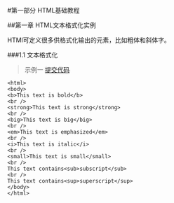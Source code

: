 #第一部分 HTML基础教程

##第一章 HTML文本格式化实例

HTMl可定义很多供格式化输出的元素，比如粗体和斜体字。

###1.1 文本格式化

> 示例一 [提交代码](src/1_1.html)

```
<html>
<body>
<b>This text is bold</b>
<br />
<strong>This text is strong</strong>
<br />
<big>This text is big</big>
<br />
<em>This text is emphasized</em>
<br />
<i>This text is italic</i>
<br />
<small>This text is small</small>
<br />
This text contains<sub>subscript</sub>
<br />
This text contains<sup>superscript</sup>
</body>
</html>
```
